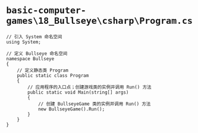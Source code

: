 # `basic-computer-games\18_Bullseye\csharp\Program.cs`

```
// 引入 System 命名空间
using System;

// 定义 Bullseye 命名空间
namespace Bullseye
{
    // 定义静态类 Program
    public static class Program
    {
        // 应用程序的入口点；创建游戏类的实例并调用 Run() 方法
        public static void Main(string[] args)
        {
            // 创建 BullseyeGame 类的实例并调用 Run() 方法
            new BullseyeGame().Run();
        }
    }
}
```